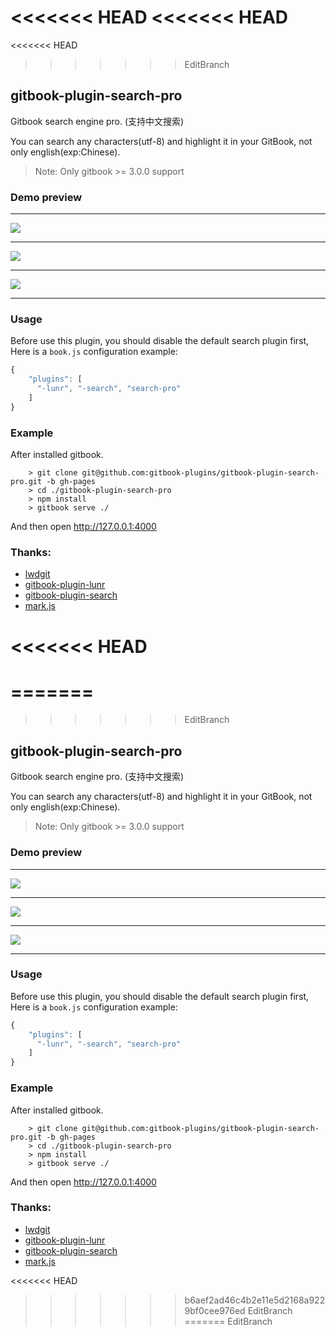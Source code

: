 <<<<<<< HEAD
<<<<<<< HEAD
=======
<<<<<<< HEAD
>>>>>>> EditBranch
## gitbook-plugin-search-pro

Gitbook search engine pro. (支持中文搜索)

You can search any characters(utf-8) and highlight it in your GitBook, not only english(exp:Chinese).

> Note: Only gitbook >= 3.0.0 support

### Demo preview

---

![](https://github.com/gitbook-plugins/gitbook-plugin-search-pro/blob/master/previews/search1.gif)

---

![](https://github.com/gitbook-plugins/gitbook-plugin-search-pro/blob/master/previews/search2.gif)

---

![](https://github.com/gitbook-plugins/gitbook-plugin-search-pro/blob/master/previews/search3.gif)

---

### Usage

Before use this plugin, you should disable the default search plugin first, 
Here is a `book.js` configuration example:

```js
{
    "plugins": [
      "-lunr", "-search", "search-pro"
    ]
}
```

### Example
    
After installed gitbook.
    
```
    > git clone git@github.com:gitbook-plugins/gitbook-plugin-search-pro.git -b gh-pages
    > cd ./gitbook-plugin-search-pro
    > npm install
    > gitbook serve ./
```

And then open http://127.0.0.1:4000


### Thanks:
* [lwdgit](https://github.com/lwdgit/gitbook-plugin-search-plus)
* [gitbook-plugin-lunr](https://github.com/GitbookIO/plugin-lunr)
* [gitbook-plugin-search](https://github.com/GitbookIO/plugin-search)
* [mark.js](https://github.com/julmot/mark.js)

<<<<<<< HEAD
=======
=======
=======
>>>>>>> EditBranch
## gitbook-plugin-search-pro

Gitbook search engine pro. (支持中文搜索)

You can search any characters(utf-8) and highlight it in your GitBook, not only english(exp:Chinese).

> Note: Only gitbook >= 3.0.0 support

### Demo preview

---

![](https://github.com/gitbook-plugins/gitbook-plugin-search-pro/blob/master/previews/search1.gif)

---

![](https://github.com/gitbook-plugins/gitbook-plugin-search-pro/blob/master/previews/search2.gif)

---

![](https://github.com/gitbook-plugins/gitbook-plugin-search-pro/blob/master/previews/search3.gif)

---

### Usage

Before use this plugin, you should disable the default search plugin first, 
Here is a `book.js` configuration example:

```js
{
    "plugins": [
      "-lunr", "-search", "search-pro"
    ]
}
```

### Example
    
After installed gitbook.
    
```
    > git clone git@github.com:gitbook-plugins/gitbook-plugin-search-pro.git -b gh-pages
    > cd ./gitbook-plugin-search-pro
    > npm install
    > gitbook serve ./
```

And then open http://127.0.0.1:4000


### Thanks:
* [lwdgit](https://github.com/lwdgit/gitbook-plugin-search-plus)
* [gitbook-plugin-lunr](https://github.com/GitbookIO/plugin-lunr)
* [gitbook-plugin-search](https://github.com/GitbookIO/plugin-search)
* [mark.js](https://github.com/julmot/mark.js)

<<<<<<< HEAD
>>>>>>> b6aef2ad46c4b2e11e5d2168a9229bf0cee976ed
>>>>>>> EditBranch
=======
>>>>>>> EditBranch
